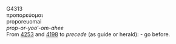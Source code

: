 <body>
  <p>G4313<br>  προπορεύομαι  <br> proporeuomai  <br><i>prop-or-yoo‘-om-ahee </i><br>From <a href="g4253.htm">4253</a> and <a href="g4198.htm">4198</a>  to <i>precede</i> (as guide or herald): - go before.<br></p>
 </body>